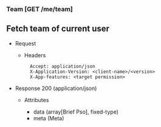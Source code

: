 ### Team [GET /me/team]

## Fetch team of current user

+ Request
    + Headers
    
            Accept: application/json
            X-Application-Version: <client-name>/<version>
            X-App-features: <target permission>

+ Response 200 (application/json)

    + Attributes

        + data (array[Brief Pso], fixed-type)
        + meta (Meta)

<!-- include(../error_responses.md) -->
